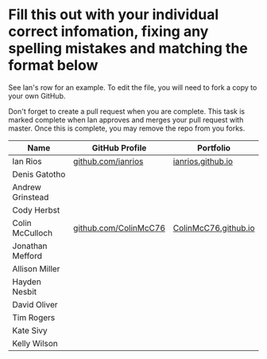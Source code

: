 # Fill this out with your individual correct infomation, fixing any spelling mistakes and matching the format below

See Ian's row for an example. To edit the file, you will need to fork a copy to your own GitHub.

Don't forget to create a pull request when you are complete. This task is marked complete when Ian approves and merges your pull request with master. Once this is complete, you may remove the repo from you forks.

| Name             | GitHub Profile                                       | Portfolio                                          |
| ---------------- | ------------------------------------------------     | ----------------------------------------------     |
| Ian Rios         | [github.com/ianrios](https://github.com/ianrios)     | [ianrios.github.io](https://ianrios.github.io)     |
| Denis Gatotho    |                                                      |                                                    |
| Andrew Grinstead |                                                      |                                                    |
| Cody Herbst      |                                                      |                                                    |
| Colin McCulloch  |[github.com/ColinMcC76](https://github.com/ColinMcC76)|[ColinMcC76.github.io](https://ColinMcC76.github.io)|
| Jonathan Mefford |                                                      |                                                    |
| Allison Miller   |                                                      |                                                    |
| Hayden Nesbit    |                                                      |                                                    |
| David Oliver     |                                                      |                                                    |
| Tim Rogers       |                                                      |                                                    |
| Kate Sivy        |                                                      |                                                    |
| Kelly Wilson     |                                                      |                                                    |
